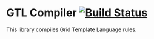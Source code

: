 GTL Compiler [![Build Status](https://travis-ci.org/the-gss/gtl-compiler.png?branch=master)](https://travis-ci.org/the-gss/gtl-compiler)
=============

This library compiles Grid Template Language rules.
